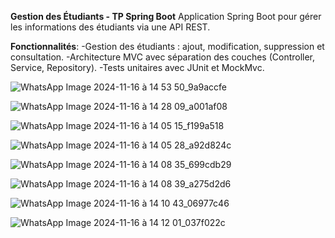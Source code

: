**Gestion des Étudiants - TP Spring Boot**
Application Spring Boot pour gérer les informations des étudiants via une API REST.

**Fonctionnalités**:
 -Gestion des étudiants : ajout, modification, suppression et consultation.
-Architecture MVC avec séparation des couches (Controller, Service, Repository).
-Tests unitaires avec JUnit et MockMvc.


![WhatsApp Image 2024-11-16 à 14 53 50_9a9accfe](https://github.com/user-attachments/assets/3800c0a6-0981-4b72-8589-6566fc28f8ef)

![WhatsApp Image 2024-11-16 à 14 28 09_a001af08](https://github.com/user-attachments/assets/7bd8c7be-86fc-4469-be50-3fb948edcfe8)

![WhatsApp Image 2024-11-16 à 14 05 15_f199a518](https://github.com/user-attachments/assets/0d8d9451-d171-424a-a150-a635f9ff27b9)

![WhatsApp Image 2024-11-16 à 14 05 28_a92d824c](https://github.com/user-attachments/assets/a804843c-a87b-4dd0-ae7a-f5d705c9de3e)

![WhatsApp Image 2024-11-16 à 14 08 35_699cdb29](https://github.com/user-attachments/assets/c16904db-d1c2-415e-9f01-e68a7803092e)

![WhatsApp Image 2024-11-16 à 14 08 39_a275d2d6](https://github.com/user-attachments/assets/333e3107-93e4-4f2e-89d9-aa610050fa08)

![WhatsApp Image 2024-11-16 à 14 10 43_06977c46](https://github.com/user-attachments/assets/17816d1a-f5e4-43ac-9e0a-9ba032bc2ca7)

![WhatsApp Image 2024-11-16 à 14 12 01_037f022c](https://github.com/user-attachments/assets/3c6aefd2-ee93-4e7a-bcda-58fe91f44ab8)
